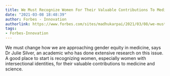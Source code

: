 ```yaml
---
title: We Must Recognize Women For Their Valuable Contributions To Medicine And Science
date: "2021-03-08 18:48:39"
author: Forbes - Innovation
authorlink: https://www.forbes.com/sites/madhukarpai/2021/03/08/we-must-recognize-women-for-their-valuable-contributions-to-medicine-and-science/
tags:
- Forbes-Innovation
---
```

We must change how we are approaching gender equity in medicine, says Dr Julie Silver, an academic who has done extensive research on this issue. A good place to start is recognizing women, especially women with intersectional identities, for their valuable contributions to medicine and science.